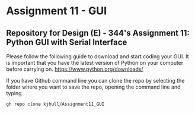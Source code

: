 # Assignment 11 - GUI
## Repository for Design (E) - 344's Assignment 11: Python GUI with Serial Interface

Please follow the following guide to download and start coding your GUI. It is important that you have the latest version of Python on your computer before carrying on.
https://www.python.org/downloads/

If you have Github command line you can clone the repo by selecting the folder where you want to save the repo, opening the command line and typing 

```
gh repo clone kjhull/Assignment11_GUI
```
